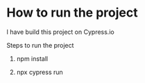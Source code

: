 # How to run the project

I have build this project on Cypress.io 

Steps to run the project

1. npm install

2. npx cypress run
